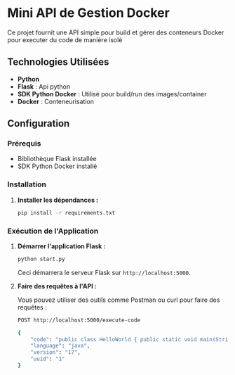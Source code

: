 # Mini API de Gestion Docker

Ce projet fournit une API simple pour build et gérer des conteneurs Docker pour executer du code de manière isolé

## Technologies Utilisées

- **Python** 
- **Flask** : Api python
- **SDK Python Docker** : Utilisé pour build/run des images/container
- **Docker** : Conteneurisation

## Configuration

### Prérequis

- Bibliothèque Flask installée
- SDK Python Docker installé

### Installation

1. **Installer les dépendances :**

   ```bash
   pip install -r requirements.txt
   ```

### Exécution de l'Application

1. **Démarrer l'application Flask :**

   ```bash
   python start.py
   ```

   Ceci démarrera le serveur Flask sur `http://localhost:5000`.

2. **Faire des requêtes à l'API :**

   Vous pouvez utiliser des outils comme Postman ou curl pour faire des requêtes :

   ```bash
   POST http://localhost:5000/execute-code

   {
       "code": "public class HelloWorld { public static void main(String[] args) { System.out.println(\"Hello, World!\"); } }",
       "language": "java",
       "version": "17",
       "uuid": "1"
   }
   ```
